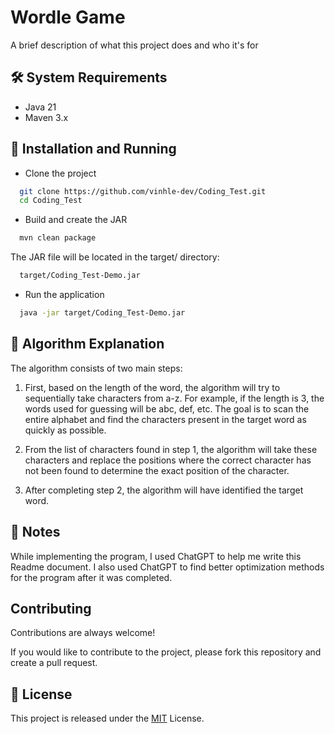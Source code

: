 
# Wordle Game

A brief description of what this project does and who it's for

## 🛠 System Requirements
* Java 21
* Maven 3.x

## 🚀 Installation and Running

* Clone the project

```bash
  git clone https://github.com/vinhle-dev/Coding_Test.git
  cd Coding_Test
```

* Build and create the JAR

```bash
  mvn clean package
```

The JAR file will be located in the target/ directory:

```bash
  target/Coding_Test-Demo.jar
```

* Run the application

```bash
  java -jar target/Coding_Test-Demo.jar
```
## 🧠 Algorithm Explanation

The algorithm consists of two main steps:

1. First, based on the length of the word, the algorithm will try to sequentially take characters from a-z. For example, if the length is 3, the words used for guessing will be abc, def, etc. The goal is to scan the entire alphabet and find the characters present in the target word as quickly as possible.

2. From the list of characters found in step 1, the algorithm will take these characters and replace the positions where the correct character has not been found to determine the exact position of the character.

3. After completing step 2, the algorithm will have identified the target word.

## 📝 Notes

While implementing the program, I used ChatGPT to help me write this Readme document. I also used ChatGPT to find better optimization methods for the program after it was completed.

## Contributing

Contributions are always welcome!

If you would like to contribute to the project, please fork this repository and create a pull request.


## 📄 License

This project is released under the [MIT](https://choosealicense.com/licenses/mit/) License.


